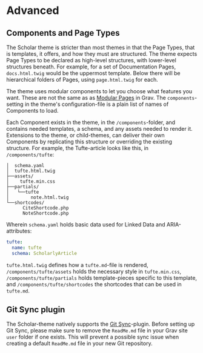 # Advanced

## Components and Page Types

The Scholar theme is stricter than most themes in that the Page Types, that is templates, it offers, and how they must are structured. The theme expects Page Types to be declared as high-level structures, with lower-level structures beneath. For example, for a set of Documentation Pages, `docs.html.twig` would be the uppermost template. Below there will be hierarchical folders of Pages, using `page.html.twig` for each.

The theme uses modular components to let you choose what features you want. These are not the same as as [Modular Pages](https://learn.getgrav.org/16/content/modular) in Grav. The `components`-setting in the theme's configuration-file is a plain list of names of Components to load.

Each Component exists in the theme, in the `/components`-folder, and contains needed templates, a schema, and any assets needed to render it. Extensions to the theme, or child-themes, can deliver their own Components by replicating this structure or overriding the existing structure. For example, the Tufte-article looks like this, in `/components/tufte`:

```
│  schema.yaml
│  tufte.html.twig
├──assets/
│    tufte.min.css
├──partials/
│   └──tufte
│        note.html.twig
└──shortcodes/
      CiteShortcode.php
      NoteShortcode.php
```

Wherein `schema.yaml` holds basic data used for Linked Data and ARIA-attributes:

```yaml
tufte:
  name: tufte
  schema: ScholarlyArticle
```

`tufte.html.twig` defines how a `tufte.md`-file is rendered, `/components/tufte/assets` holds the necessary style in `tufte.min.css`, `/components/tufte/partials` holds template-pieces specific to this template, and `/components/tufte/shortcodes` the shortcodes that can be used in `tufte.md`.

## Git Sync plugin

The Scholar-theme natively supports the [Git Sync](https://github.com/trilbymedia/grav-plugin-git-sync)-plugin. Before setting up Git Sync, please make sure to remove the `ReadMe.md` file in your Grav site `user` folder if one exists. This will prevent a possible sync issue when creating a default `ReadMe.md` file in your new Git repository.